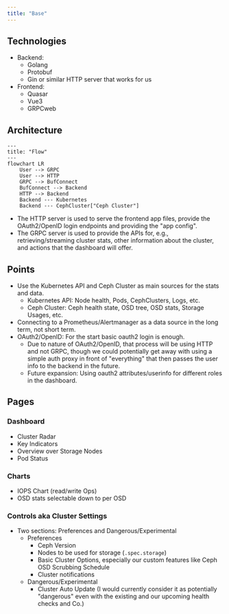 ```yaml
---
title: "Base"
---
```


## Technologies

* Backend:
    * Golang
    * Protobuf
    * Gin or similar HTTP server that works for us
* Frontend:
    * Quasar
    * Vue3
    * GRPCweb

## Architecture

```mermaid
---
title: "Flow"
---
flowchart LR
    User --> GRPC
    User --> HTTP
    GRPC --> BufConnect
    BufConnect --> Backend
    HTTP --> Backend
    Backend --- Kubernetes
    Backend --- CephCluster["Ceph Cluster"]
```

* The HTTP server is used to serve the frontend app files, provide the OAuth2/OpenID login endpoints and providing the "app config".
* The GRPC server is used to provide the APIs for, e.g., retrieving/streaming cluster stats, other information about the cluster, and actions that the dashboard will offer.

## Points

* Use the Kubernetes API and Ceph Cluster as main sources for the stats and data.
    * Kubernetes API: Node health, Pods, CephClusters, Logs, etc.
    * Ceph Cluster: Ceph health state, OSD tree, OSD stats, Storage Usages, etc.
* Connecting to a Prometheus/Alertmanager as a data source in the long term, not short term.
* OAuth2/OpenID: For the start basic oauth2 login is enough.
    * Due to nature of OAuth2/OpenID, that process will be using HTTP and not GRPC, though we could potentially get away with using a simple auth proxy in front of "everything" that then passes the user info to the backend in the future.
    * Future expansion: Using oauth2 attributes/userinfo for different roles in the dashboard.

## Pages

### Dashboard

* Cluster Radar
* Key Indicators
* Overview over Storage Nodes
* Pod Status

### Charts

* IOPS Chart (read/write Ops)
* OSD stats selectable down to per OSD

### Controls aka Cluster Settings

* Two sections: Preferences and Dangerous/Experimental
    * Preferences
        * Ceph Version
        * Nodes to be used for storage (`.spec.storage`)
        * Basic Cluster Options, especially our custom features like Ceph OSD Scrubbing Schedule
        * Cluster notifications
    * Dangerous/Experimental
        * Cluster Auto Update (I would currently consider it as potentially "dangerous" even with the existing and our upcoming health checks and Co.)
